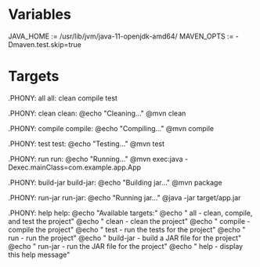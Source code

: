 # Variables
JAVA_HOME := /usr/lib/jvm/java-11-openjdk-amd64/
MAVEN_OPTS := -Dmaven.test.skip=true

# Targets
.PHONY: all
all: clean compile test

.PHONY: clean
clean:
	@echo "Cleaning..."
	@mvn clean

.PHONY: compile
compile:
	@echo "Compiling..."
	@mvn compile

.PHONY: test
test:
	@echo "Testing..."
	@mvn test

.PHONY: run
run:
	@echo "Running..."
	@mvn exec:java -Dexec.mainClass=com.example.app.App

.PHONY: build-jar
build-jar:
	@echo "Building jar..."
	@mvn package

.PHONY: run-jar
run-jar:
	@echo "Running jar..."
	@java -jar target/app.jar

.PHONY: help
help:
	@echo "Available targets:"
	@echo "  all        - clean, compile, and test the project"
	@echo "  clean      - clean the project"
	@echo "  compile    - compile the project"
	@echo "  test       - run the tests for the project"
	@echo "  run        - run the project"
	@echo "  build-jar  - build a JAR file for the project"
	@echo "  run-jar    - run the JAR file for the project"
	@echo "  help       - display this help message"
